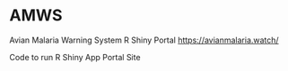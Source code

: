# AMWS
Avian Malaria Warning System R Shiny Portal
https://avianmalaria.watch/

Code to run R Shiny App Portal Site
